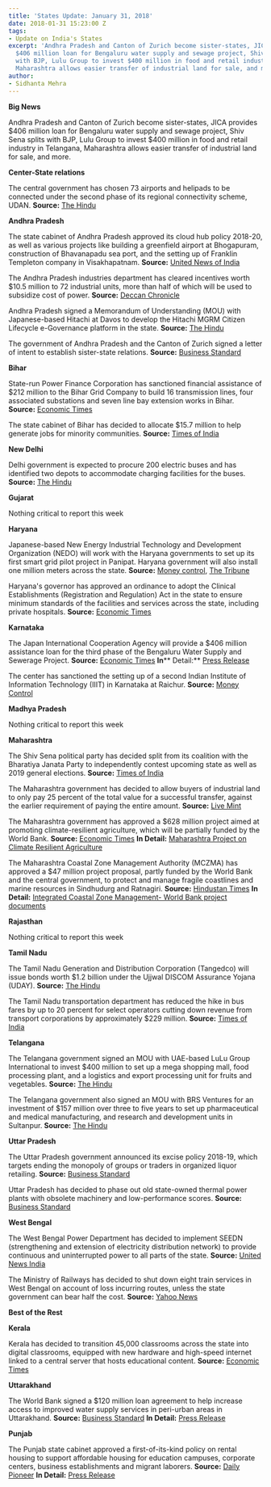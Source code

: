 ```yaml
---
title: 'States Update: January 31, 2018'
date: 2018-01-31 15:23:00 Z
tags:
- Update on India's States
excerpt: 'Andhra Pradesh and Canton of Zurich become sister-states, JICA provides
  $406 million loan for Bengaluru water supply and sewage project, Shiv Sena splits
  with BJP, Lulu Group to invest $400 million in food and retail industry in Telangana,
  Maharashtra allows easier transfer of industrial land for sale, and more. '
author:
- Sidhanta Mehra
---
```


**Big News**

Andhra Pradesh and Canton of Zurich become sister-states, JICA provides $406 million loan for Bengaluru water supply and sewage project, Shiv Sena splits with BJP, Lulu Group to invest $400 million in food and retail industry in Telangana, Maharashtra allows easier transfer of industrial land for sale, and more.

**Center-State relations**

The central government has chosen 73 airports and helipads to be connected under the second phase of its regional connectivity scheme, UDAN. **Source:** [The Hindu](http://www.thehindu.com/business/Industry/udan-2-to-link-73-airports-helipads/article22514633.ece)

**Andhra Pradesh**

The state cabinet of Andhra Pradesh approved its cloud hub policy 2018-20, as well as various projects like building a greenfield airport at Bhogapuram, construction of Bhavanapadu sea port, and the setting up of Franklin Templeton company in Visakhapatnam. **Source:** [United News of India](http://www.uniindia.com/ap-cabinet-approves-cloud-hub-policy-2018-20/states/news/1112452.html)

The Andhra Pradesh industries department has cleared incentives worth $10.5 million to 72 industrial units, more than half of which will be used to subsidize cost of power. **Source:** [Deccan Chronicle](https://www.deccanchronicle.com/business/in-other-news/260118/andhra-pradesh-power-sops-to-boost-industrial-growth.html)

Andhra Pradesh signed a Memorandum of Understanding (MOU) with Japanese-based Hitachi at Davos to develop the Hitachi MGRM Citizen Lifecycle e-Governance platform in the state. **Source:** [The Hindu](http://www.thehindu.com/news/cities/Vijayawada/state-strikes-deal-with-hitachi/article22501158.ece)

The government of Andhra Pradesh and the Canton of Zurich signed a letter of intent to establish sister-state relations. **Source:** [Business Standard](http://www.business-standard.com/article/news-ani/ap-zurich-sign-sister-state-agreement-118012300150_1.html)

**Bihar**

State-run Power Finance Corporation has sanctioned financial assistance of $212 million to the Bihar Grid Company to build 16 transmission lines, four associated substations and seven line bay extension works in Bihar. **Source:** [Economic Times](https://economictimes.indiatimes.com/industry/energy/power/power-finance-corp-gives-rs-1351-cr-financial-aid-to-bihar-grid-company/articleshow/62632628.cms)

The state cabinet of Bihar has decided to allocate $15.7 million to help generate jobs for minority communities. **Source:** [Times of India](https://timesofindia.indiatimes.com/india/bihar-govt-sanctions-rs-100-crore-a-year-for-minorities/articleshow/62625276.cms)

**New Delhi**

Delhi government is expected to procure 200 electric buses and has identified two depots to accommodate charging facilities for the buses. **Source:** [The Hindu](http://www.thehindu.com/news/cities/Delhi/city-moves-a-step-closer-to-electric-buses/article22501210.ece)

**Gujarat**

Nothing critical to report this week

**Haryana**

Japanese-based New Energy Industrial Technology and Development Organization (NEDO) will work with the Haryana governments to set up its first smart grid pilot project in Panipat. Haryana government will also install one million meters across the state. **Source:** [Money control](http://www.moneycontrol.com/news/india/10-lakh-smart-metres-to-be-installed-in-haryana-2491711.html), [The Tribune](http://www.tribuneindia.com/news/haryana/panipat-to-get-country-s-first-smart-grid-project-today/533529.html)

Haryana&#39;s governor has approved an ordinance to adopt the Clinical Establishments (Registration and Regulation) Act in the state to ensure minimum standards of the facilities and services across the state, including private hospitals. **Source:** [Economic Times](https://health.economictimes.indiatimes.com/news/policy/haryana-gov-approves-ordinance-for-clinical-establishments-act/62651739)

**Karnataka**

The Japan International Cooperation Agency will provide a $406 million assistance loan for the third phase of the Bengaluru Water Supply and Sewerage Project. **Source:** [Economic Times](https://economictimes.indiatimes.com/news/economy/infrastructure/japan-commits-loan-of-45-bn-yen-for-bengaluru-water-project/articleshow/62639570.cms) **In**** Detail:** [Press Release](https://www.jica.go.jp/english/news/press/2017/180124_02.html)

The center has sanctioned the setting up of a second Indian Institute of Information Technology (IIIT) in Karnataka at Raichur. **Source:** [Money Control](http://www.moneycontrol.com/news/india/centre-sanctions-setting-up-of-second-iiit-in-karnataka-2490783.html)

**Madhya Pradesh**

Nothing critical to report this week

**Maharashtra**

The Shiv Sena political party has decided split from its coalition with the Bharatiya Janata Party to independently contest upcoming state as well as 2019 general elections. **Source:** [Times of India](https://timesofindia.indiatimes.com/india/shiv-sena-wont-ally-with-bjp-for-2019-lok-sabha-marashtra-assembly-polls/articleshow/62615914.cms)

The Maharashtra government has decided to allow buyers of industrial land to only pay 25 percent of the total value for a successful transfer, against the earlier requirement of paying the entire amount. **Source:** [Live Mint](http://www.livemint.com/Politics/WwzgLgh2VDRCsiegIwKLBK/Cut-in-transfer-charges-to-free-up-land-for-industrial-usage.html)

The Maharashtra government has approved a $628 million project aimed at promoting climate-resilient agriculture, which will be partially funded by the World Bank. **Source:** [Economic Times](https://economictimes.indiatimes.com/news/economy/agriculture/maharashtra-gives-nod-to-rs-4000-cr-climate-resilient-agri-project/articleshow/62556665.cms) **In Detail:** [Maharashtra Project on Climate Resilient Agriculture](http://projects.worldbank.org/P160408?lang=en)

The Maharashtra Coastal Zone Management Authority (MCZMA) has approved a $47 million project proposal, partly funded by the World Bank and the central government, to protect and manage fragile coastlines and marine resources in Sindhudurg and Ratnagiri. **Source:** [Hindustan Times](https://www.hindustantimes.com/mumbai-news/rs300-cr-project-to-protect-fragile-coastlines-cleared-in-maharashtra/story-8rZQQoCORYQtpgpNJEYAkL.html) **In Detail:** [Integrated Coastal Zone Management- World Bank project documents](http://projects.worldbank.org/P097985/integrated-coastal-zone-management?lang=en&amp;tab=overview)

**Rajasthan**

Nothing critical to report this week

**Tamil Nadu**

The Tamil Nadu Generation and Distribution Corporation (Tangedco) will issue bonds worth $1.2 billion under the Ujjwal DISCOM Assurance Yojana (UDAY). **Source:** [The Hindu](http://www.thehindu.com/news/national/tamil-nadu/tangedco-to-issue-bonds/article22516220.ece)

The Tamil Nadu transportation department has reduced the hike in bus fares by up to 20 percent for select operators cutting down revenue from transport corporations by approximately $229 million. **Source:** [Times of India](https://timesofindia.indiatimes.com/city/chennai/after-backlash-tamil-nadu-rolls-back-bus-fare-hike-by-up-to-20/articleshow/62688097.cms)

**Telangana**

The Telangana government signed an MOU with UAE-based LuLu Group International to invest $400 million to set up a mega shopping mall, food processing plant, and a logistics and export processing unit for fruits and vegetables. **Source:** [The Hindu](http://www.thehindu.com/todays-paper/tp-national/tp-telangana/lulu-group-to-set-up-mega-shopping-mall-food-processing-plant-in-state/article22547488.ece)

The Telangana government also signed an MOU with BRS Ventures for an investment of $157 million over three to five years to set up pharmaceutical and medical manufacturing, and research and development units in Sultanpur. **Source:** [The Hindu](http://www.thehindu.com/todays-paper/tp-national/tp-telangana/lulu-group-to-set-up-mega-shopping-mall-food-processing-plant-in-state/article22547488.ece)

**Uttar Pradesh**

The Uttar Pradesh government announced its excise policy 2018-19, which targets ending the monopoly of groups or traders in organized liquor retailing. **Source:** [Business Standard](http://www.business-standard.com/article/economy-policy/uttar-pradesh-excise-policy-knocks-out-liquor-cartels-smuggling-syndicates-118012400769_1.html)

Uttar Pradesh has decided to phase out old state-owned thermal power plants with obsolete machinery and low-performance scores. **Source:** [Business Standard](http://www.business-standard.com/article/economy-policy/energy-reforms-up-govt-to-phase-out-obsolete-thermal-power-plants-118012200724_1.html)

**West Bengal**

The West Bengal Power Department has decided to implement SEEDN (strengthening and extension of electricity distribution network) to provide continuous and uninterrupted power to all parts of the state. **Source:** [United News India](http://www.uniindia.com/bengal-s-seedn-system-to-ensure-uninterrupted-power-supply/states/news/1116864.html)

The Ministry of Railways has decided to shut down eight train services in West Bengal on account of loss incurring routes, unless the state government can bear half the cost. **Source:** [Yahoo News](https://in.news.yahoo.com/railways-shuts-down-eight-train-062231387.html)

**Best of the Rest**

**Kerala**

Kerala has decided to transition 45,000 classrooms across the state into digital classrooms, equipped with new hardware and high-speed internet linked to a central server that hosts educational content. **Source:** [Economic Times](https://economictimes.indiatimes.com/industry/services/education/kerala-set-to-digitise-its-government-schools/articleshow/62666508.cms)

**Uttarakhand**

The World Bank signed a $120 million loan agreement to help increase access to improved water supply services in peri-urban areas in Uttarakhand. **Source:** [Business Standard](http://www.business-standard.com/article/economy-policy/world-bank-india-ink-120-mn-pact-for-improved-water-supply-in-uttarakhand-118012201064_1.html) **In Detail:** [Press Release](http://www.worldbank.org/en/news/press-release/2018/01/22/project-signing-government-of-india-and-world-bank-sign-120-million-agreement-to-improve-access-to-water-supply-services-in-hilly-state-of-uttarakhand)

**Punjab**

The Punjab state cabinet approved a first-of-its-kind policy on rental housing to support affordable housing for education campuses, corporate centers, business establishments and migrant laborers. **Source:** [Daily Pioneer](http://www.dailypioneer.com/state-editions/chandigarh/punjab-cabinet-approves-rental-housing-policy.html) **In Detail:** [Press Release](http://diprpunjab.gov.in/?q=content/cabinet-okays-draft-policy-rental-housing-accommodation-ease-housing-woes-students-senior)

